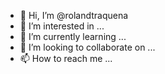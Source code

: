 - 👋 Hi, I’m @rolandtraquena
- 👀 I’m interested in ...
- 🌱 I’m currently learning ...
- 💞️ I’m looking to collaborate on ...
- 📫 How to reach me ...

<!---
rolandtraquena/rolandtraquena is a ✨ special ✨ repository because its `README.md` (this file) appears on your GitHub profile.
You can click the Preview link to take a look at your changes.
--->
